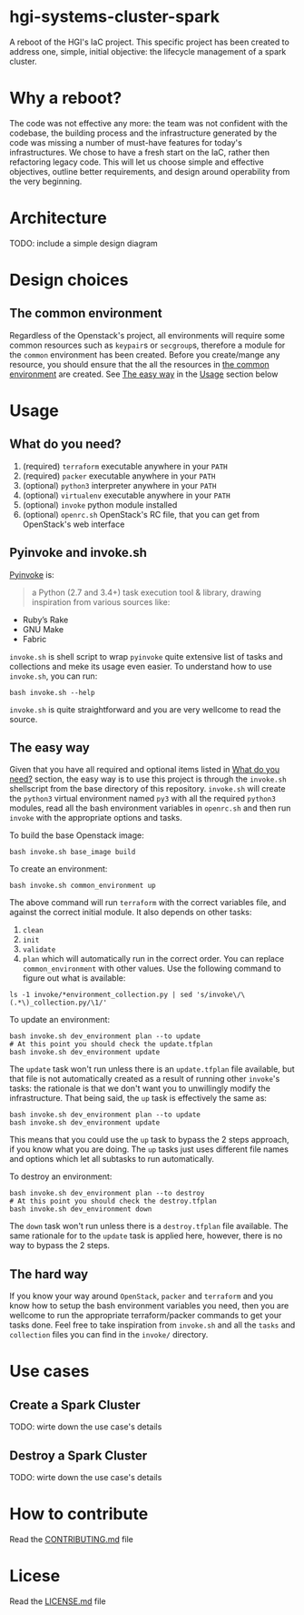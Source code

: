# hgi-systems-cluster-spark

A reboot of the HGI's IaC project. This specific project has been created to
address one, simple, initial objective: the lifecycle management of a spark cluster.

# Why a reboot?

The code was not effective any more: the team was not confident with the
codebase, the building process and the infrastructure generated by the code
was missing a number of must-have features for today's infrastructures.
We chose to have a fresh start on the IaC, rather then refactoring legacy
code. This will let us choose simple and effective objectives, outline better
requirements, and design around operability from the very beginning.

# Architecture
TODO: include a simple design diagram

# Design choices

## The common environment
Regardless of the Openstack's project, all environments will require some
common resources such as `keypair`s or `secgroup`s, therefore a module for the
`common` environment has been created. Before you create/mange any resource,
you should ensure that the all the resources in [the common
environment](terraform/modules/openstack/environments/common) are created. See
[The easy way](#the-easy-way) in the [Usage](#usage) section below

# Usage

## What do you need?
1. (required) `terraform` executable anywhere in your `PATH`
2. (required) `packer` executable anywhere in your `PATH`
3. (optional) `python3` interpreter anywhere in your `PATH`
  1. (optional) `virtualenv` executable anywhere in your `PATH`
  2. (optional) `invoke` python module installed
4. (optional) `openrc.sh` OpenStack's RC file, that you can get from
   OpenStack's web interface

## Pyinvoke and invoke.sh
[Pyinvoke](https://www.pyinvoke.org) is:
> a Python (2.7 and 3.4+) task execution tool & library, drawing inspiration from
> various sources
like:
- Ruby’s Rake
- GNU Make
- Fabric

`invoke.sh` is shell script to wrap `pyinvoke` quite extensive list of tasks
and collections and meke its usage even easier.
To understand how to use `invoke.sh`, you can run:
```
bash invoke.sh --help
```
`invoke.sh` is quite straightforward and you are very wellcome to read the
source.

## The easy way
Given that you have all required and optional items listed in [What do you
need?](#what-do-you-need) section, the easy way is to use this project is
through the `invoke.sh` shellscript from the base directory of this repository.
`invoke.sh` will create the `python3` virtual environment named `py3` with all
the required `python3` modules, read all the bash environment variables in
`openrc.sh` and then run `invoke` with the appropriate options and tasks.

To build the base Openstack image:
```
bash invoke.sh base_image build
```

To create an environment:
```
bash invoke.sh common_environment up
```
The above command will run `terraform` with the correct variables file, and
against the correct initial module. It also depends on other tasks:
1. `clean`
2. `init`
3. `validate`
4. `plan`
which will automatically run in the correct order. You can replace
`common_environment` with other values. Use the following command to figure out
what is available:
```
ls -1 invoke/*environment_collection.py | sed 's/invoke\/\(.*\)_collection.py/\1/'
```

To update an environment:
```
bash invoke.sh dev_environment plan --to update
# At this point you should check the update.tfplan
bash invoke.sh dev_environment update
```
The `update` task won't run unless there is an `update.tfplan` file available,
but that file is not automatically created as a result of running other
`invoke`'s tasks: the rationale is that we don't want you to unwillingly modify
the infrastructure. That being said, the `up` task is effectively the same as:
```
bash invoke.sh dev_environment plan --to update
bash invoke.sh dev_environment update
```
This means that you could use the `up` task to bypass the 2 steps approach, if
you know what you are doing. The `up` tasks just uses different file names and
options which let all subtasks to run automatically.

To destroy an environment:
```
bash invoke.sh dev_environment plan --to destroy
# At this point you should check the destroy.tfplan
bash invoke.sh dev_environment down
```
The `down` task won't run unless there is a `destroy.tfplan` file available.
The same rationale for to the `update` task is applied here, however, there is
no way to bypass the 2 steps.
 

## The hard way
If you know your way around `OpenStack`, `packer` and `terraform` and you know
how to setup the bash environment variables you need, then you are wellcome to
run the appropriate terraform/packer commands to get your tasks done. Feel free
to take inspiration from `invoke.sh` and all the `tasks` and `collection` files
you can find in the `invoke/` directory.

# Use cases

## Create a Spark Cluster
TODO: wirte down the use case's details

## Destroy a Spark Cluster
TODO: wirte down the use case's details

# How to contribute
Read the [CONTRIBUTING.md](CONTRIBUTING.md) file

# Licese
Read the [LICENSE.md](LICENSE.md) file
